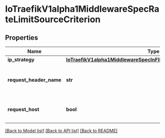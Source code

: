 # IoTraefikV1alpha1MiddlewareSpecRateLimitSourceCriterion

## Properties
Name | Type | Description | Notes
------------ | ------------- | ------------- | -------------
**ip_strategy** | [**IoTraefikV1alpha1MiddlewareSpecInFlightReqSourceCriterionIpStrategy**](IoTraefikV1alpha1MiddlewareSpecInFlightReqSourceCriterionIpStrategy.md) |  | [optional] 
**request_header_name** | **str** | RequestHeaderName defines the name of the header used to group incoming requests. | [optional] 
**request_host** | **bool** | RequestHost defines whether to consider the request Host as the source. | [optional] 

[[Back to Model list]](../README.md#documentation-for-models) [[Back to API list]](../README.md#documentation-for-api-endpoints) [[Back to README]](../README.md)


